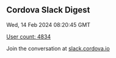## Cordova Slack Digest
Wed, 14 Feb 2024 08:20:45 GMT

[User count: 4834](https://cordova.slack.com/)


Join the conversation at [slack.cordova.io](http://slack.cordova.io/)
